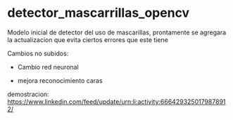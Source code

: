 # detector_mascarrillas_opencv

Modelo inicial de detector del uso de mascarillas, prontamente se agregara la actualizacion que evita ciertos errores que este tiene

Cambios no subidos:

  *	Cambio red neuronal
  
  *	mejora reconocimiento caras

demostracion: https://www.linkedin.com/feed/update/urn:li:activity:6664293250179878912/
